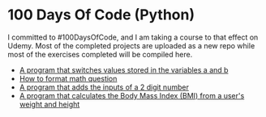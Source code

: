 # 100 Days Of Code (Python)
I committed to #100DaysOfCode, and I am taking a course to that effect on Udemy. Most of the completed projects are uploaded as a new repo while most of the exercises completed will be compiled here. 

* [A program that switches values stored in the variables a and b](https://repl.it/@A3AJAGBE/day-1-4-exercise)
* [How to format math question](https://repl.it/@A3AJAGBE/day-2-start)
* [A program that adds the inputs of a 2 digit number](https://repl.it/@A3AJAGBE/day-2-1-exercise)
* [A program that calculates the Body Mass Index (BMI) from a user's weight and height](https://repl.it/@A3AJAGBE/day-2-2-exercise)
